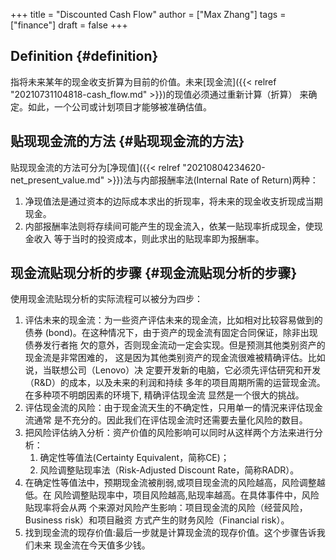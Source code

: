 +++
title = "Discounted Cash Flow"
author = ["Max Zhang"]
tags = ["finance"]
draft = false
+++

## Definition {#definition}

指将未来某年的现金收支折算为目前的价值。未来[现金流]({{< relref "20210731104818-cash_flow.md" >}})的现值必须通过重新计算（折算）
来确定。如此，一个公司或计划项目才能够被准确估值。


## 贴现现金流的方法 {#贴现现金流的方法}

贴现现金流的方法可分为[净现值]({{< relref "20210804234620-net_present_value.md" >}})法与内部报酬率法(Internal Rate of Return)两种：

1.  净现值法是通过资本的边际成本求出的折现率，将未来的现金收支折现成当期现金。
2.  内部报酬率法则将存续间可能产生的现金流入，依某一贴现率折成现金，使现金收入
    等于当时的投资成本，则此求出的贴现率即为报酬率。


## 现金流贴现分析的步骤 {#现金流贴现分析的步骤}

使用现金流贴现分析的实际流程可以被分为四步：

1.  评估未来的现金流：为一些资产评估未来的现金流，比如相对比较容易做到的债券
    (bond)。在这种情况下，由于资产的现金流有固定合同保证，除非出现债券发行者拖
    欠的意外，否则现金流动一定会实现。但是预测其他类别资产的现金流是非常困难的，
    这是因为其他类别资产的现金流很难被精确评估。比如说，当联想公司（Lenovo）决
    定要开发新的电脑，它必须先评估研究和开发（R&amp;D）的成本，以及未来的利润和持续
    多年的项目周期所需的运营现金流。在多种项不明朗因素的环境下, 精确评估现金流
    显然是一个很大的挑战。
2.  评估现金流的风险：由于现金流天生的不确定性，只用单一的情況来评估现金流通常
    是不充分的。因此我们在评估现金流时还需要去量化风险的数目。
3.  把风险评估纳入分析：资产价值的风险影响可以同时从这样两个方法来进行分析：
    1.  确定性等值法(Certainty Equivalent，简称CE)；
    2.  风险调整贴现率法（Risk-Adjusted Discount Rate，简称RADR）。
4.  在确定性等值法中，预期现金流被削弱,或项目现金流的风险越高，风险调整越低。在
    风险调整贴现率中，项目风险越高,贴现率越高。在具体事件中，风险贴现率将会从两
    个来源对风险产生影响：项目现金流的风险（经营风险，Business risk）和项目融资
    方式产生的财务风险（Financial risk）。
5.  找到现金流的现存价值:最后一步就是计算现金流的现存价值。这个步骤告诉我们未来
    现金流在今天值多少钱。
